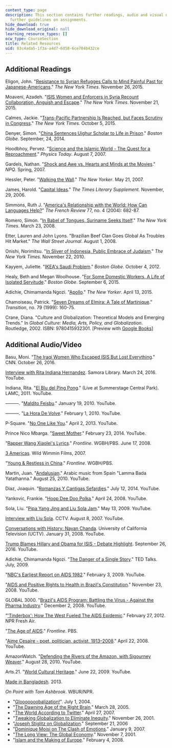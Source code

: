 ```yaml
---
content_type: page
description: This section contains further readings, audio and visual materials, and
  further guidelines on assignments.
hide_download: true
hide_download_original: null
learning_resource_types: []
ocw_type: CourseSection
title: Related Resources
uid: 83c4ada5-1f3a-a4d7-6d58-6ce704b432ce
---
```


Additional Readings
-------------------

Eligon, John. "[Resistance to Syrian Refugges Calls to Mind Painful Past for Japanese-Americans](https://www.nytimes.com/2015/11/27/us/for-japanese-americans-resistance-to-syrian-refugees-recalls-long-ago-fears.html?emc=edit_th_20151127&nl=todaysheadlines&nlid=36023456&_r=0)." _The New York Times_. November 26, 2015.

Moaveni, Azadeh. "[ISIS Women and Enforcers in Syria Recount Collaboration, Anguish and Escape](https://www.nytimes.com/2015/11/22/world/middleeast/isis-wives-and-enforcers-in-syria-recount-collaboration-anguish-and-escape.html?emc=edit_th_20151122&nl=todaysheadlines&nlid=36023456&_r=0)." _The New York Times_. November 21, 2015.

Calmes, Jackie. "[Trans-Pacific Partnership Is Reached, but Faces Scrutiny in Congress](https://www.nytimes.com/2015/10/06/business/trans-pacific-partnership-trade-deal-is-reached.html?emc=edit_th_20151006&nl=todaysheadlines&nlid=36023456&_r=0)." _The New York Times_. October 5, 2015.

Denyer, Simon. "[China Sentences Uighur Scholar to Life in Prison](http://www.bostonglobe.com/news/world/2014/09/23/china-sentences-moderate-uighur-scholar-life-prison-for-separatism/YLxf2wFBXly2PMNQM9s9JO/story.html)." _Boston Globe_. September, 24, 2014.

Hoodbhoy, Pervez. "[Science and the Islamic World - The Quest for a Reproachment](http://muslim-science.com/science-and-the-islamic-world-the-quest-for-a-reproachment-pervez-hoodbhoy/)." _Physics Today_. August 7, 2007.

Gardels, Nathan. "[Shock and Awe vs. Hearts and Minds at the Movies](http://www.digitalnpq.org/archive/2007_spring/03_gardels_medavoy.html)." _NPQ_. Spring, 2007.

Hessler, Peter. "[Walking the Wall](http://www.newyorker.com/magazine/2007/05/21/walking-the-wall)." _The New Yorker_. May 21, 2007.

James, Harold. "[Capital Ideas](http://www.the-tls.co.uk/articles/private/capital-ideas/)." _The Times Literary Supplement._ November, 29, 2006.

Simmons, Ruth J. "[America's Relationship with the World: How Can Languages Help?](http://www.jstor.org/stable/25479457)" _The French Review_ 77, no. 4 (2004): 682-87.

Romero, Simon. "[In Babel of Tongues, Suriname Seeks Itself](http://www.nytimes.com/2008/03/23/world/americas/23suriname.html?_r=1&ref=world&oref=slogin)." _The New York Times_. March 23, 2008.

Etter, Lauren and John Lyons. "Brazilian Beef Clan Goes Global As Troubles Hit Market." _The Wall Street Journal_. August 1, 2008.

Onishi, Norimitsu. "[In Sliver of Indonesia, Public Embrace of Judaism](http://www.nytimes.com/2010/11/23/world/asia/23indo.html?_r=1&emc=eta1)." _The New York Times_. November 22, 2010.

Kayyem, Juliette. "[IKEA's Saudi Problem](http://www.bostonglobe.com/opinion/editorials/2012/10/04/ikea-gives-saudi-arabia-pass/ylQI8VEqpmTtyU1qgS4DZI/story.html?event=event12)." _Boston Globe_. October 4, 2012.

Healy, Beth and Megan Woolhouse. "[For Some Domestic Workers, A Life of Isolated Servitude](http://www.bostonglobe.com/business/2015/09/05/domestic/QPgC2J1fczxkPVQl2ZxF8M/story.html)." _Boston Globe_. September 6, 2015.

Adichie, Chimamanda Ngozi. "[Apollo](http://www.newyorker.com/magazine/2015/04/13/apollo)." _The New Yorker_. April 13, 2015.

Chamoiseau, Patrick. "[Seven Dreams of Elmira: A Tale of Martinique](http://www.jstor.org/stable/2903192)." _Transition_, no. 79 (1999): 160-75.

Crane, Diana. "Culture and Globalization: Theoretical Models and Emerging Trends." In _Global Culture: Media, Arts, Policy, and Globalization_. Routledge, 2002. ISBN: 9780415932301. \[Preview with [Google Books](https://books.google.com/books?id=5M5DlUiscucC&lpg=PP1&pg=PA1#v=onepage&q&f=false)\]

Additional Audio/Video
----------------------

Basu, Moni. "[The Iraqi Women Who Escaped ISIS But Lost Everything](http://www.cnn.com/2016/10/26/middleeast/mosul-offensive-women-escaped-isis/index.html)." CNN. October 26, 2016.

[Interview with Rita Indiana Hernandez](https://www.youtube.com/watch?v=vI4Gj2w0Z0Q). Samora Library. March 24, 2016. YouTube.

Indiana, Rita. "[El Blu del Ping Pong](https://www.youtube.com/watch?v=Ip2Gf4dYBfU)." (Live at Summerstage Central Park). LAMC, 2011. YouTube.

———. "[Maldito Feisbu](https://www.youtube.com/watch?v=dx-IKrGvwpE)." January 19, 2010. YouTube.

———. "[La Hora De Volve](https://www.youtube.com/watch?v=osi1cMtfQCU)." February 1, 2010. YouTube.

P-Square. "[No One Like You](https://www.youtube.com/watch?v=7sbj_7mRyAg)." April 2, 2013. YouTube.

Prince Nico Mbarga. "[Sweet Mother](https://www.youtube.com/watch?v=XFqgZFdBJyU)." February 23, 2014. YouTube.

"[Rapper Wang Xiaolei's Lyrics](http://www.pbs.org/wgbh/pages/frontline/youngchina/music/lyrics.html)." _Frontline_. WGBH/PBS. June 17, 2008.

[3 Americas](http://www.wildwimminfilms.com/3-americas/). Wild Wimmin Films, 2007.

"[Young & Restless in China](http://www.pbs.org/wgbh/frontline/film/youngchina/)." _Frontline_. WGBH/PBS.

Martin, Juan. "[Andalusian](https://www.youtube.com/watch?v=qClCmd5zf9w)." Arabic music from Spain "Lamma Bada Yatathanna." August 25, 2010. YouTube.

Diaz, Joaquin. "[Romanzas Y Cantigas Sefardies](https://www.youtube.com/watch?v=NbJlOaPRuKc)." July 12, 2014. YouTube.

Yankovic, Frankie. "[Hoop Dee Doo Polka](https://www.youtube.com/watch?v=YXtHyydM5Ac)." April 24, 2008. YouTube.

Sola, Liu. "[Pipa Yang Jing and Liu Sola Jam](https://www.youtube.com/watch?v=bBq3urEWh4Q)." May 13, 2009. YouTube.

[Interview with Liu Sola](https://www.youtube.com/watch?v=ltEMH9DFvhw). CCTV. August 8, 2007. YouTube.

[Conversations with History: Nayan Chanda](https://www.youtube.com/watch?v=0EvriWgx4xo). University of California Television (UCTV). January 31, 2008. YouTube.

[Trump Blames Hillary and Obama for ISIS - Debate Highlight](https://www.youtube.com/watch?v=nJ5DZmg5_zg). September 26, 2016. YouTube.

Adichie, Chimamanda Ngozi. "[The Danger of a Single Story](http://www.ted.com/talks/chimamanda_adichie_the_danger_of_a_single_story)." TED Talks. July, 2009.

"[NBC's Earliest Report on AIDS 1982](https://www.youtube.com/watch?v=1LKJ5ZzzL0w)." February 3, 2009. YouTube.

"[AIDS and Positive Rights to Health in Brazil's Constitution](https://www.youtube.com/watch?v=96NlwmRAba8)." November 23, 2008. YouTube.

GLOBAL 3000. "[Brazil's AIDS Program: Battling the Virus - Against the Pharma Industry](https://www.youtube.com/watch?v=1tkmEMoopr8)." December 2, 2008. YouTube.

"['Tinderbox': How The West Fueled The AIDS Epidemic](http://www.npr.org/2012/02/27/147491878/tinderbox-how-the-west-fueled-the-aids-epidemic)." February 27, 2012. NPR Fresh Air.

"[The Age of AIDS](http://www.pbs.org/wgbh/pages/frontline/aids/)." _Frontline_. PBS.

"[Aime Cesaire - poet, politician, activist, 1913–2008](https://www.youtube.com/watch?v=dG8rvp0BmOg)." April 22, 2008. YouTube.

AmazonWatch. "[Defending the Rivers of the Amazon, with Sigourney Weaver](https://www.youtube.com/watch?v=K-seAAIsJLQ)." August 28, 2010. YouTube.

Arts.21. "[World Cultural Heritage](https://www.youtube.com/watch?v=vVU17GC2VPQ)." June 22, 2009. YouTube.

[Made in Bangladesh](http://topdocumentaryfilms.com/made-bangladesh/). 2013.

_On Point with Tom Ashbrook_. WBUR/NPR.

*   "[Glooooooobalization!](http://onpoint.legacy.wbur.org/2004/07/01/glooooooobalization)". July 1, 2004.
*   "[The Dawning Age of the Right Brain](http://onpoint.legacy.wbur.org/2005/03/28/the-dawning-age-of-the-right-brain)." March 28, 2005.
*   "[The World According to Twitter](http://onpoint.legacy.wbur.org/2007/04/27/the-world-according-to-twitter)." April 27, 2007.
*   "[Tweaking Globalization to Eliminate Inequity](http://onpoint.legacy.wbur.org/2001/11/26/tweaking-globalization-to-eliminate-inequity)." November 26, 2001.
*   "[Joseph Stiglitz on Globalization](http://onpoint.legacy.wbur.org/2006/09/21/joseph-stiglitz-on-globalization)." September 21, 2006
*   "[Dominique Moisi on The Clash of Emotions](http://onpoint.legacy.wbur.org/2007/01/09/the-clash-of-emotions)." January 9, 2007.
*   "[The Long View: The Global Economy](http://onpoint.legacy.wbur.org/2001/11/07/the-long-view-the-global-economy)." November 7, 2001.
*   "[Islam and the Making of Europe](http://onpoint.legacy.wbur.org/2008/02/04/islam-and-the-making-of-europe)." February 4, 2008.